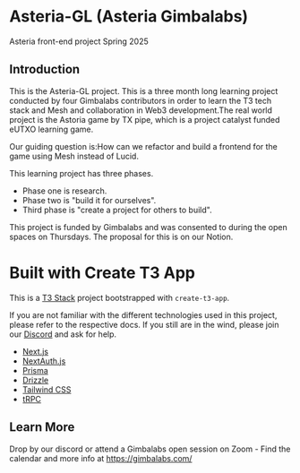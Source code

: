 # Asteria-GL (Asteria Gimbalabs)
Asteria front-end project Spring 2025

## Introduction
This is the Asteria-GL project. This is a three month long learning project conducted by four Gimbalabs contributors in order to learn the T3 tech stack and Mesh and collaboration in Web3 development.The real world project is the Astoria game by TX pipe, which is a project catalyst funded eUTXO learning game.

Our guiding question is:How can we refactor and build a frontend for the game using Mesh instead of Lucid.

This learning project has three phases.
- Phase one is research. 
- Phase two is "build it for ourselves". 
- Third phase is "create a project for others to build". 

This project is funded by Gimbalabs and was consented to during the open spaces on Thursdays.  The proposal for this is on our Notion.

# Built with Create T3 App

This is a [T3 Stack](https://create.t3.gg/) project bootstrapped with `create-t3-app`.

If you are not familiar with the different technologies used in this project, please refer to the respective docs. If you still are in the wind, please join our [Discord](https://t3.gg/discord) and ask for help.

- [Next.js](https://nextjs.org)
- [NextAuth.js](https://next-auth.js.org)
- [Prisma](https://prisma.io)
- [Drizzle](https://orm.drizzle.team)
- [Tailwind CSS](https://tailwindcss.com)
- [tRPC](https://trpc.io)

## Learn More

Drop by our discord or attend a Gimbalabs open session on Zoom - Find the calendar and more info at https://gimbalabs.com/




